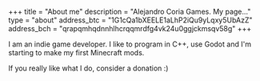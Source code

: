 +++
title = "About me"
description = "Alejandro Coria Games. My page..."
type = "about"
address_btc = "1G1cQa1bXEELE1aLhP2iQu9yLqxy5UbAzZ"
address_bch = "qrapqmhqdnnhlhcrqqmrdfg4vk24u0ggjckmsqv58g"
+++

I am an indie game developer. I like to program in C++, use Godot and I'm starting to make my first Minecraft mods.

If you really like what I do, consider a donation :)